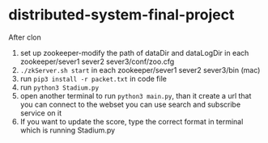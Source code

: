 # distributed-system-final-project

After clon
1. set up zookeeper-modify the path of dataDir and dataLogDir in each zookeeper/sever1 sever2 sever3/conf/zoo.cfg
2. ```./zkServer.sh start``` in each zookeeper/sever1 sever2 sever3/bin (mac)
3. run ```pip3 install -r packet.txt``` in code file
4. run ```python3 Stadium.py```
5. open another terminal to run ```python3 main.py```, than it create a url that you can connect to the webset you can use search and subscribe service on it
6. If you want to update the score, type the correct format in terminal which is running Stadium.py


